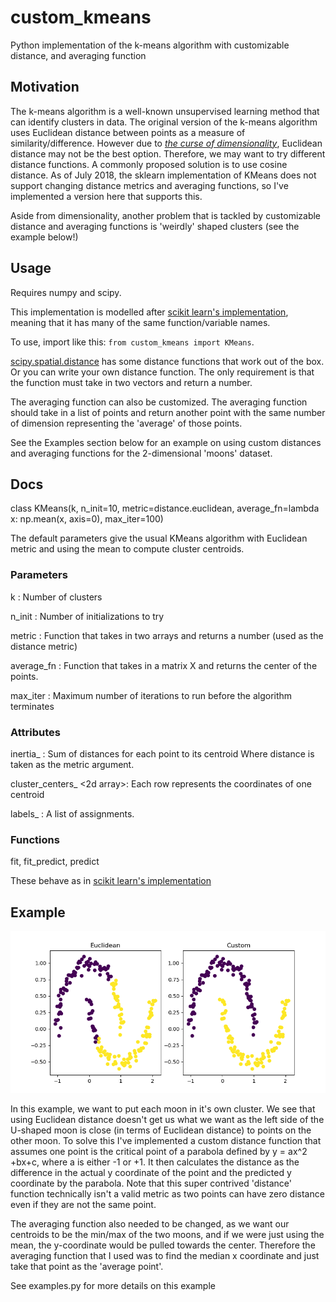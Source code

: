 # custom_kmeans
Python implementation of the k-means algorithm with customizable distance, and averaging function

## Motivation
The k-means algorithm is a well-known unsupervised learning method that can identify clusters in data. The original version of the k-means algorithm uses Euclidean distance between points as a measure of similarity/difference. However due to [*the curse of dimensionality*](https://en.wikipedia.org/wiki/Curse_of_dimensionality#Distance_functions), Euclidean distance may not be the best option. Therefore, we may want to try different distance functions. A commonly proposed solution is to use cosine distance. As of July 2018, the sklearn implementation of KMeans does not support changing distance metrics and averaging functions, so I've implemented a version here that supports this.

Aside from dimensionality, another problem that is tackled by customizable distance and averaging functions is 'weirdly' shaped clusters (see the example below!)

## Usage
Requires numpy and scipy.

This implementation is modelled after [scikit learn's implementation](http://scikit-learn.org/stable/modules/generated/sklearn.cluster.KMeans.html#sklearn.cluster.KMeans.transform), meaning that it has many of the same function/variable names.

To use, import like this: `from custom_kmeans import KMeans`.

[scipy.spatial.distance](https://docs.scipy.org/doc/scipy/reference/spatial.distance.html) has some distance functions that work out of the box. Or you can write your own distance function. The only requirement is that the function must take in two vectors and return a number.

The averaging function can also be customized. The averaging function should take in a list of points and return another point with the same number of dimension representing the 'average' of those points.

See the Examples section below for an example on using custom distances and averaging functions for the 2-dimensional 'moons' dataset.

## Docs
class KMeans(k, n_init=10, metric=distance.euclidean, 
        average_fn=lambda x: np.mean(x, axis=0), max_iter=100)

The default parameters give the usual KMeans algorithm with Euclidean metric and using the mean to compute cluster centroids.
### Parameters
k <int>: Number of clusters

n_init <int>: Number of initializations to try

metric <fn>: Function that takes in two arrays and returns a number
                (used as the distance metric)

average_fn <fn>: Function that takes in a matrix X
                    and returns the center of the points.

max_iter <int>: Maximum number of iterations to run before the 
                    algorithm terminates

### Attributes
inertia_ <float>: Sum of distances for each point to its centroid
                    Where distance is taken as the metric argument.

cluster_centers_ <2d array>: Each row represents the coordinates of one centroid

labels_ <array>: A list of assignments.

### Functions
fit, fit_predict, predict

These behave as in [scikit learn's implementation](http://scikit-learn.org/stable/modules/generated/sklearn.cluster.KMeans.html#sklearn.cluster.KMeans.transform)

## Example
![Moons](imgs/Moons.png)

In this example, we want to put each moon in it's own cluster. We see that using Euclidean distance doesn't get us what we want as the left side of the U-shaped moon is close (in terms of Euclidean distance) to points on the other moon. To solve this I've implemented a custom distance function that assumes one point is the critical point of a parabola defined by y = ax^2 +bx+c, where a is either -1 or +1. It then calculates the distance as the difference in the actual y coordinate of the point and the predicted y coordinate by the parabola. Note that this super contrived 'distance' function technically isn't a valid metric as two points can have zero distance even if they are not the same point.

The averaging function also needed to be changed, as we want our centroids to be the min/max of the two moons, and if we were just using the mean, the y-coordinate would be pulled towards the center. Therefore the averaging function that I used was to find the median x coordinate and just take that point as the 'average point'.

See examples.py for more details on this example




